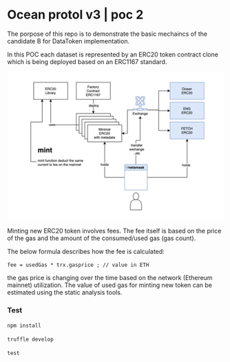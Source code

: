 # Ocean protol v3 | poc 2

The porpose of this repo is to demonstrate the basic mechaincs of the candidate B for DataToken implementation. 

In this POC each dataset is represented by an ERC20 token contract clone which is being deployed based on an ERC1167 standard.  

![High Level architecture](imgs/HighLevelArchPoc1Oceanv3.png)

Minting new ERC20 token involves fees. The fee itself is based on the price of the gas and the amount of the consumed/used gas (gas count).

The below formula describes how the fee is calculated:

```
fee = usedGas * trx.gasprice ; // value in ETH
```

the gas price is changing over the time based on the network (Ethereum mainnet) utilization. The value of used gas for minting new token can be estimated using the static analysis tools.

### Test

```
npm install

truffle develop

test
```